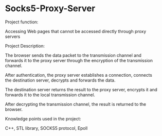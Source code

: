 # Socks5-Proxy-Server
Project function:

Accessing Web pages that cannot be accessed directly through proxy servers

Project Description:

The browser sends the data packet to the transmission channel and forwards it to the proxy server through the encryption of the transmission channel.

After authentication, the proxy server establishes a connection, connects the destination server, decrypts and forwards the data.

The destination server returns the result to the proxy server, encrypts it and forwards it to the local transmission channel.

After decrypting the transmission channel, the result is returned to the browser.

Knowledge points used in the project:

C++, STL library, SOCKS5 protocol, Epoll
